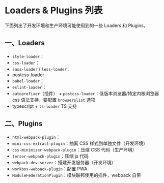 # Loaders & Plugins 列表

下面列出了开发环境和生产环境可能使用到的一些 Loaders 和 Plugins。

## 一、Loaders

- `style-loader`：
- `css-loader`：
- `sass-loader` / `less-loader`：
- postcss-loader
- `babel-loader`：
- `eslint-loader`：
- `autoprefixer`（插件） + `postcss-loader`：低版本浏览器/特定内核浏览器 css 语法支持，要配置 `browserslist` 选项
- typescript + `ts-loader` TS 支持

## 二、Plugins

- `html-webpack-plugin`：
- `mini-css-extract-plugin`：抽离 CSS 样式到单独文件（开发环境）
- `css-minimizer-webpack-plugin`：压缩 CSS 代码（生产环境）
- `terser-webpack-plugin`：压缩 js 代码
- `webpack-dev-server`：搭建开发服务器（开发环境）
- `workbox-webpack-plugin`：配置 PWA
- `ModuleFederationPlugin`：模块联邦使用的插件，webpack 自带
